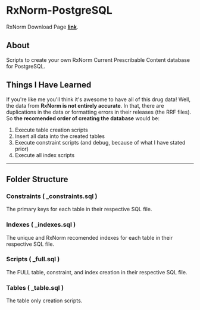# RxNorm-PostgreSQL

RxNorm Download Page [**link**](https://www.nlm.nih.gov/research/umls/rxnorm/docs/rxnormfiles.html).

## About

Scripts to create your own RxNorm Current Prescribable Content database for PostgreSQL.

## Things I Have Learned

If you're like me you'll think it's awesome to have all of this drug data! Well, the data from **RxNorm is not entirely accurate**. In that, there are duplications in the data or formatting errors in their releases (the RRF files). So **the recomended order of creating the database** would be:

1. Execute table creation scripts
2. Insert all data into the created tables
3. Execute constraint scripts (and debug, because of what I have stated prior)
4. Execute all index scripts

---

## Folder Structure

### Constraints  ( _constraints.sql )

The primary keys for each table in their respective SQL file.

### Indexes   ( _indexes.sql )

The unique and RxNorm recomended indexes for each table in their respective SQL file.

### Scripts ( _full.sql )

The FULL table, constraint, and index creation in their respective SQL file.

### Tables ( _table.sql )

The table only creation scripts.
